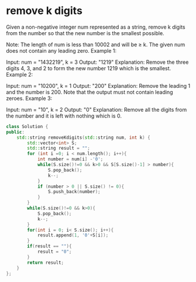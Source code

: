 # remove k digits

Given a non-negative integer num represented as a string, remove k digits from the number so that the new number is the smallest possible.

Note:
The length of num is less than 10002 and will be ≥ k.
The given num does not contain any leading zero.
Example 1:

Input: num = "1432219", k = 3
Output: "1219"
Explanation: Remove the three digits 4, 3, and 2 to form the new number 1219 which is the smallest.
Example 2:

Input: num = "10200", k = 1
Output: "200"
Explanation: Remove the leading 1 and the number is 200. Note that the output must not contain leading zeroes.
Example 3:

Input: num = "10", k = 2
Output: "0"
Explanation: Remove all the digits from the number and it is left with nothing which is 0.



```cpp
class Solution {
public:
    std::string removeKdigits(std::string num, int k) {
        std::vector<int> S;
        std::string result = "";
        for (int i =0; i < num.length(); i++){
            int number = num[i] -'0';
            while(S.size()!=0 && k>0 && S[S.size()-1] > number){
                S.pop_back();
                k--;                
            }
            if (number > 0 || S.size() != 0){
                S.push_back(number);
            }            
        }
        while(S.size()!=0 && k>0){
            S.pop_back();
            k--;
        }
        for(int i = 0; i< S.size(); i++){
            result.append(1, '0'+S[i]);
        }
        if(result == ""){
            result = "0";
        }
        return result;
    }
};
```
